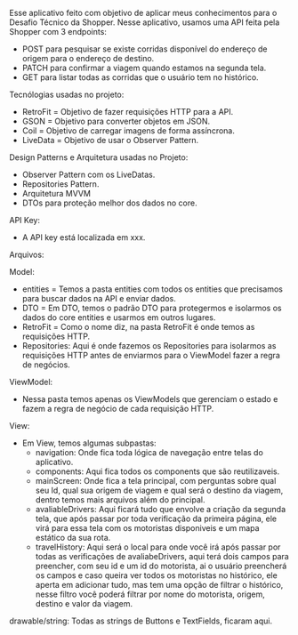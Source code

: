 Esse aplicativo feito com objetivo de aplicar meus conhecimentos para o Desafio Técnico da Shopper.
Nesse aplicativo, usamos uma API feita pela Shopper com 3 endpoints:

- POST para pesquisar se existe corridas disponível do endereço de origem para o endereço de destino.
- PATCH para confirmar a viagem quando estamos na segunda tela.
- GET para listar todas as corridas que o usuário tem no histórico.

Tecnólogias usadas no projeto:
 - RetroFit = Objetivo de fazer requisições HTTP para a API.
 - GSON = Objetivo para converter objetos em JSON.
 - Coil = Objetivo de carregar imagens de forma assíncrona.
 - LiveData = Objetivo de usar o Observer Pattern.

Design Patterns e Arquitetura usadas no Projeto:
 - Observer Pattern com os LiveDatas.
 - Repositories Pattern.
 - Arquitetura MVVM
 - DTOs para proteção melhor dos dados no core.

API Key:
 - A API key está localizada em xxx.

Arquivos:

Model: 
 - entities = Temos a pasta entities com todos os entities que precisamos para buscar dados na API e enviar dados.
 - DTO = Em DTO, temos o padrão DTO para protegermos e isolarmos os dados do core entities e usarmos em outros lugares.
 - RetroFit = Como o nome diz, na pasta RetroFit é onde temos as requisições HTTP.
 - Repositories: Aqui é onde fazemos os Repositories para isolarmos as requisições HTTP antes de enviarmos para o ViewModel fazer a regra de negócios.

ViewModel:
 - Nessa pasta temos apenas os ViewModels que gerenciam o estado e fazem a regra de negócio de cada requisição HTTP.

View: 
 - Em View, temos algumas subpastas:
      - navigation: Onde fica toda lógica de navegação entre telas do aplicativo.
      - components: Aqui fica todos os components que são reutilizaveis.
      - mainScreen: Onde fica a tela principal, com perguntas sobre qual seu Id, qual sua origem de viagem e qual será o destino da viagem, dentro temos mais arquivos além do principal.
      - avaliableDrivers: Aqui ficará tudo que envolve a criação da segunda tela, que após passar por toda verificação da primeira página, ele virá para essa tela com os motoristas disponiveis e um mapa estático da sua rota.
      - travelHistory: Aqui será o local para onde você irá após passar por todas as verificações de avaliabeDrivers, aqui terá dois campos para preencher, com seu id e um id do motorista, ai o usuário preencherá os campos e caso queira ver todos os motoristas no histórico, ele aperta em adicionar tudo, mas tem uma opção de filtrar o histórico, nesse filtro você poderá filtrar por nome do motorista, origem, destino e valor da viagem.

drawable/string: Todas as strings de Buttons e TextFields, ficaram aqui.


